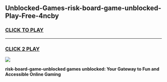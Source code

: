 
## Unblocked-Games-risk-board-game-unblocked-Play-Free-4ncby
<h3>
<a href="https://premium76.site?title=risk-board-game-unblocked&ref=20A">CLICK TO PLAY</a></h3>
<hr>

<h3>
<a href="https://premium76.site?title=risk-board-game-unblocked&ref=20A">CLICK 2 PLAY</a>
  
</h3>

<a href="https://premium76.site?title=risk-board-game-unblocked&ref=20A"><img src="https://clearcache.store/games.png"></a>


**risk-board-game-unblocked games unblocked: Your Gateway to Fun and Accessible Online Gaming**
